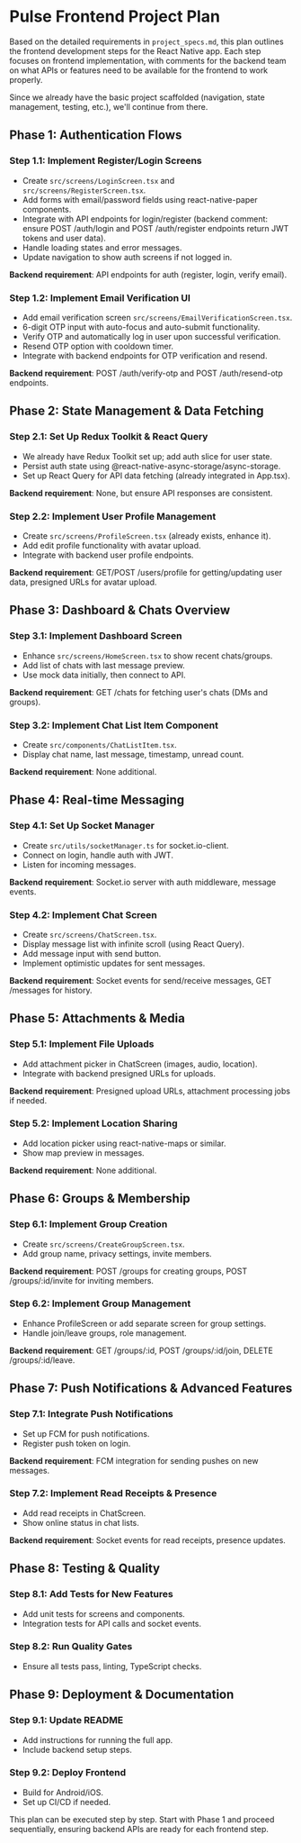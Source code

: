 # Pulse Frontend Project Plan

Based on the detailed requirements in `project_specs.md`, this plan outlines the frontend development steps for the React Native app. Each step focuses on frontend implementation, with comments for the backend team on what APIs or features need to be available for the frontend to work properly.

Since we already have the basic project scaffolded (navigation, state management, testing, etc.), we'll continue from there.

## Phase 1: Authentication Flows

### Step 1.1: Implement Register/Login Screens
- Create `src/screens/LoginScreen.tsx` and `src/screens/RegisterScreen.tsx`.
- Add forms with email/password fields using react-native-paper components.
- Integrate with API endpoints for login/register (backend comment: ensure POST /auth/login and POST /auth/register endpoints return JWT tokens and user data).
- Handle loading states and error messages.
- Update navigation to show auth screens if not logged in.

**Backend requirement**: API endpoints for auth (register, login, verify email).

### Step 1.2: Implement Email Verification UI
- Add email verification screen `src/screens/EmailVerificationScreen.tsx`.
- 6-digit OTP input with auto-focus and auto-submit functionality.
- Verify OTP and automatically log in user upon successful verification.
- Resend OTP option with cooldown timer.
- Integrate with backend endpoints for OTP verification and resend.

**Backend requirement**: POST /auth/verify-otp and POST /auth/resend-otp endpoints.

## Phase 2: State Management & Data Fetching

### Step 2.1: Set Up Redux Toolkit & React Query
- We already have Redux Toolkit set up; add auth slice for user state.
- Persist auth state using @react-native-async-storage/async-storage.
- Set up React Query for API data fetching (already integrated in App.tsx).

**Backend requirement**: None, but ensure API responses are consistent.

### Step 2.2: Implement User Profile Management
- Create `src/screens/ProfileScreen.tsx` (already exists, enhance it).
- Add edit profile functionality with avatar upload.
- Integrate with backend user profile endpoints.

**Backend requirement**: GET/POST /users/profile for getting/updating user data, presigned URLs for avatar upload.

## Phase 3: Dashboard & Chats Overview

### Step 3.1: Implement Dashboard Screen
- Enhance `src/screens/HomeScreen.tsx` to show recent chats/groups.
- Add list of chats with last message preview.
- Use mock data initially, then connect to API.

**Backend requirement**: GET /chats for fetching user's chats (DMs and groups).

### Step 3.2: Implement Chat List Item Component
- Create `src/components/ChatListItem.tsx`.
- Display chat name, last message, timestamp, unread count.

**Backend requirement**: None additional.

## Phase 4: Real-time Messaging

### Step 4.1: Set Up Socket Manager
- Create `src/utils/socketManager.ts` for socket.io-client.
- Connect on login, handle auth with JWT.
- Listen for incoming messages.

**Backend requirement**: Socket.io server with auth middleware, message events.

### Step 4.2: Implement Chat Screen
- Create `src/screens/ChatScreen.tsx`.
- Display message list with infinite scroll (using React Query).
- Add message input with send button.
- Implement optimistic updates for sent messages.

**Backend requirement**: Socket events for send/receive messages, GET /messages for history.

## Phase 5: Attachments & Media

### Step 5.1: Implement File Uploads
- Add attachment picker in ChatScreen (images, audio, location).
- Integrate with backend presigned URLs for uploads.

**Backend requirement**: Presigned upload URLs, attachment processing jobs if needed.

### Step 5.2: Implement Location Sharing
- Add location picker using react-native-maps or similar.
- Show map preview in messages.

**Backend requirement**: None additional.

## Phase 6: Groups & Membership

### Step 6.1: Implement Group Creation
- Create `src/screens/CreateGroupScreen.tsx`.
- Add group name, privacy settings, invite members.

**Backend requirement**: POST /groups for creating groups, POST /groups/:id/invite for inviting members.

### Step 6.2: Implement Group Management
- Enhance ProfileScreen or add separate screen for group settings.
- Handle join/leave groups, role management.

**Backend requirement**: GET /groups/:id, POST /groups/:id/join, DELETE /groups/:id/leave.

## Phase 7: Push Notifications & Advanced Features

### Step 7.1: Integrate Push Notifications
- Set up FCM for push notifications.
- Register push token on login.

**Backend requirement**: FCM integration for sending pushes on new messages.

### Step 7.2: Implement Read Receipts & Presence
- Add read receipts in ChatScreen.
- Show online status in chat lists.

**Backend requirement**: Socket events for read receipts, presence updates.

## Phase 8: Testing & Quality

### Step 8.1: Add Tests for New Features
- Add unit tests for screens and components.
- Integration tests for API calls and socket events.

### Step 8.2: Run Quality Gates
- Ensure all tests pass, linting, TypeScript checks.

## Phase 9: Deployment & Documentation

### Step 9.1: Update README
- Add instructions for running the full app.
- Include backend setup steps.

### Step 9.2: Deploy Frontend
- Build for Android/iOS.
- Set up CI/CD if needed.

This plan can be executed step by step. Start with Phase 1 and proceed sequentially, ensuring backend APIs are ready for each frontend step.
